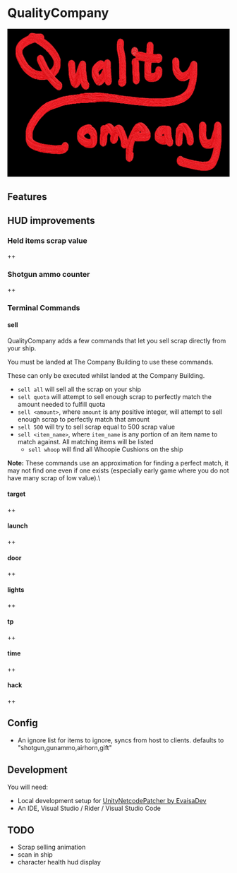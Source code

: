 # QualityCompany

![logo](/docs/assets/logo.png)

## Features

## HUD improvements

### Held items scrap value

++

### Shotgun ammo counter

++

### Terminal Commands

#### sell

QualityCompany adds a few commands that let you sell scrap directly from your ship.

You must be landed at The Company Building to use these commands.

These can only be executed whilst landed at the Company Building.

- `sell all` will sell all the scrap on your ship
- `sell quota` will attempt to sell enough scrap to perfectly match the amount needed to fulfill quota
- `sell <amount>`, where `amount` is any positive integer, will attempt to sell enough scrap to perfectly match that amount
- `sell 500` will try to sell scrap equal to 500 scrap value
- `sell <item_name>`, where `item_name` is any portion of an item name to match against. All matching items will be listed
  - `sell whoop` will find all Whoopie Cushions on the ship

**Note:**
These commands use an approximation for finding a perfect match, it may not find one even if one exists (especially early game where you do not have many scrap of low value).\

#### target

++

#### launch

++

#### door

++

#### lights

++

#### tp

++

#### time

++

#### hack

++

## Config

- An ignore list for items to ignore, syncs from host to clients. defaults to "shotgun,gunammo,airhorn,gift"

## Development

You will need:

- Local development setup for [UnityNetcodePatcher by EvaisaDev](https://github.com/EvaisaDev/UnityNetcodePatcher)
- An IDE, Visual Studio / Rider / Visual Studio Code

## TODO

- Scrap selling animation
- scan <item> in ship
- character health hud display
